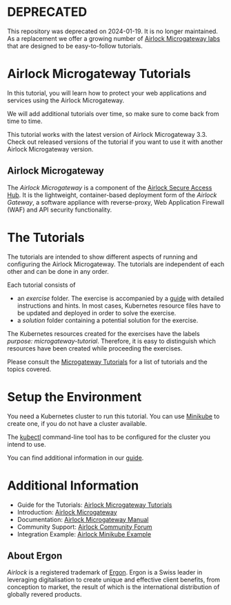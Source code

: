 # DEPRECATED
This repository was deprecated on 2024-01-19. It is no longer maintained. As a replacement we offer a growing number of [Airlock Microgateway labs](https://airlock.com/labs/microgateway) that are designed to be easy-to-follow tutorials.

# Airlock Microgateway Tutorials
In this tutorial, you will learn how to protect your web applications and services using the Airlock Microgateway.

We will add additional tutorials over time, so make sure to come back from time to time.

This tutorial works with the latest version of Airlock Microgateway 3.3. Check out released versions of the tutorial if you want to use it with another Airlock Microgateway version.

## Airlock Microgateway
The *Airlock Microgateway* is a component of the [Airlock Secure Access Hub].
It is the lightweight, container-based deployment form of the *Airlock Gateway*, a software appliance with reverse-proxy, Web Application Firewall (WAF) and API security functionality.


# The Tutorials
The tutorials are intended to show different aspects of running and configuring the Airlock Microgateway. The tutorials are independent of each other and can be done in any order.

Each tutorial consists of
- an *exercise* folder. The exercise is accompanied by a [guide][Microgateway Tutorials] with detailed instructions and hints. In most cases, Kubernetes resource files have to be updated and deployed in order to solve the exercise.
- a *solution* folder containing a potential solution for the exercise.

The Kubernetes resources created for the exercises have the labels *purpose: microgateway-tutorial*. Therefore, it is easy to distinguish which resources have been created while proceeding the exercises.

Please consult the [Microgateway Tutorials] for a list of tutorials and the topics covered.

# Setup the Environment
You need a Kubernetes cluster to run this tutorial. You can use [Minikube][Minikube start] to create one, if you do not have a cluster available.

The [kubectl][Kubectl] command-line tool has to be configured for the cluster you intend to use.

You can find additional information in our [guide][Microgateway Tutorials].

# Additional Information
- Guide for the Tutorials: [Airlock Microgateway Tutorials][Microgateway Tutorials]
- Introduction: [Airlock Microgateway](https://www.airlock.com/microgateway)
- Documentation: [Airlock Microgateway Manual][Microgateway Documentation]
- Community Support: [Airlock Community Forum][Airlock Forum]
- Integration Example: [Airlock Minikube Example](https://github.com/ergon/airlock-minikube-example)

## About Ergon
*Airlock* is a registered trademark of [Ergon](https://www.ergon.ch). Ergon is a Swiss leader in leveraging digitalisation to create unique and effective client benefits, from conception to market, the result of which is the international distribution of globally revered products.



[Airlock Secure Access Hub]: https://www.airlock.com/

[Ergon]: https://www.ergon.ch/

[Airlock Forum]: https://forum.airlock.com

[Microgateway Documentation]: https://docs.airlock.com/microgateway/3.3/

[Microgateway Tutorials]: https://docs.airlock.com/microgateway/3.3/#data/1627907723170.html

[Minikube start]: https://minikube.sigs.k8s.io/docs/start/

[Kubectl]: https://kubernetes.io//docs/tasks/tools/
